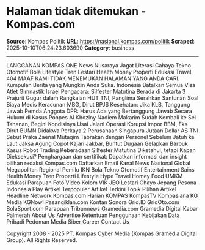 # Halaman tidak ditemukan - Kompas.com

**Source**: Kompas Politik
**URL**: https://nasional.kompas.com/politik
**Scraped**: 2025-10-10T06:24:23.603690
**Category**: business

---

LANGGANAN KOMPAS ONE
News
Nusaraya
Jagat Literasi
Cahaya
Tekno
Otomotif
Bola
Lifestyle
Tren
Lestari
Health
Money
Properti
Edukasi
Travel
404 
MAAF KAMI TIDAK MENEMUKAN HALAMAN YANG ANDA CARI.
Kumpulan Berita yang Mungkin Anda Suka.
Indonesia Batalkan Semua Visa Atlet Gimnastik Israel
Pengacara: Silfester Matutina Berada di Jakarta
3 Prajurit Gugur dalam Rangkaian HUT TNI, Panglima Serahkan Santunan
Soal Biaya Medis Keracunan MBG, Dirut BPJS Kesehatan: Jika KLB, Tanggung Jawab Pemda
Anggota DPR: Harus Ada yang Bertanggung Jawab Secara Hukum di Kasus Ponpes Al Khoziny
Nadiem Makarim Sudah Kembali ke Sel Tahanan, Begini Kondisinya Usai Jalani Operasi
Korupsi Impor BBM, Eks Dirut BUMN Didakwa Perkaya 2 Perusahaan Singapura Jutaan Dollar AS
TNI Sebut Praka Zaenal Mutaqim Tabrakan dengan Personel Sebelum Jatuh ke Laut
Jaksa Agung Copot Kajari Jakbar, Buntut Dugaan Gelapkan Barbuk Kasus Robot Trading
Keberadaan Silfester Matutina Diketahui, tetapi Kapan Dieksekusi?
Penghargaan dan sertifikat:
Dapatkan informasi dan insight pilihan redaksi Kompas.com
Daftarkan Email
Kanal
News
Nasional
Global
Megapolitan
Regional
Pemilu
IKN
Bola
Tekno
Otomotif
Entertainment
Sains
Health
Money
Tren
Properti
Lifestyle
Hype
Travel
Homey
Food
UMKM
Edukasi
Parapuan
Foto
Video
Kolom
VIK
JEO
Lestari
Ohayo Jepang
Pesona Indonesia
Play
Artikel Terpopuler
Artikel Terkini
Topik Pilihan
Artikel Headline
Network
Kompas.com
Harian KOMPAS
KompasTV
Kompasiana
KG Media
KGNow!
Pasangiklan.com
Kontan
Sonora
Grid.ID
GridOto.com
BolaSport.com
Parapuan
Tribunnews
Gramedia.com
Gramedia Digital
Kabar Palmerah
About Us
Advertise
Ketentuan Penggunaan
Kebijakan Data Pribadi
Pedoman Media Siber
Career
Contact Us

Copyright 2008 - 2025 PT. Kompas Cyber Media (Kompas Gramedia Digital Group). All Rights Reserved.
